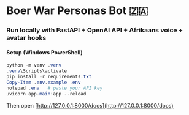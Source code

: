 # Boer War Personas Bot 🇿🇦

### Run locally with FastAPI + OpenAI API + Afrikaans voice + avatar hooks

#### Setup (Windows PowerShell)
```powershell
python -m venv .venv
.venv\Scripts\activate
pip install -r requirements.txt
Copy-Item .env.example .env
notepad .env   # paste your API key
uvicorn app.main:app --reload
```
Then open [http://127.0.0.1:8000/docs](http://127.0.0.1:8000/docs)
